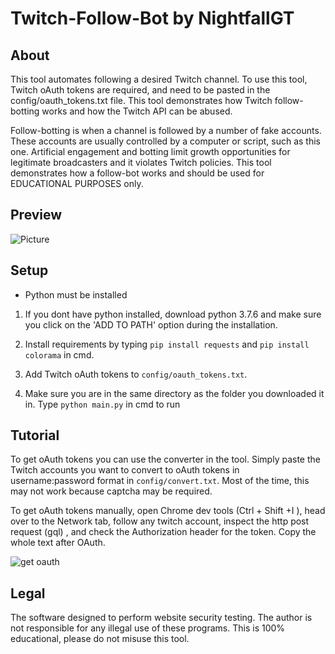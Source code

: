 # Twitch-Follow-Bot by NightfallGT
## About
This tool automates following a desired Twitch channel. To use this tool, Twitch oAuth tokens are required, and need to be pasted in the config/oauth_tokens.txt file. 
This tool demonstrates how Twitch follow-botting works and how the Twitch API can be abused. 

Follow-botting is when a channel is followed by a number of fake accounts. These accounts are usually controlled by a computer or script, such as this one. 
Artificial engagement and botting limit growth opportunities for legitimate broadcasters and it violates Twitch policies. This tool demonstrates how a follow-bot works
and should be used for EDUCATIONAL PURPOSES only.

## Preview
![Picture](https://i.ibb.co/YkdSg4C/Screenshot-358.png)

## Setup
- Python must be installed

1. If you dont have python installed, download python 3.7.6
and make sure you click on the 'ADD TO PATH' option during
the installation.

2. Install requirements by typing ```pip install requests``` and  ```pip install colorama``` in cmd.

3.  Add Twitch oAuth tokens to ```config/oauth_tokens.txt```.

4.  Make sure you are in the same directory as the folder you downloaded it in.  Type
```python main.py``` in cmd to run

## Tutorial
To get oAuth tokens you can use the converter in the tool. Simply paste the Twitch accounts you want to convert to oAuth tokens in username:password format in ```config/convert.txt```. Most of the time, this may not work because captcha may be required.

To get oAuth tokens manually, open Chrome dev tools (Ctrl + Shift +I ), head over to the Network tab, follow any twitch account, inspect the http post request (gql) , and check the Authorization header for the token. Copy the whole text after OAuth.

![get oauth](https://user-images.githubusercontent.com/75003671/112411090-45f09d00-8d57-11eb-8922-188876cc00ad.gif)

## Legal
The software designed to perform website security testing.
The author is not responsible for any illegal use of these programs.
This is 100% educational, please do not misuse this tool.


